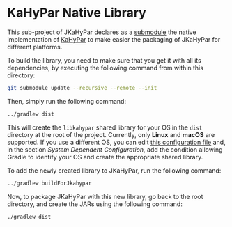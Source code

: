 # KaHyPar Native Library

This sub-project of JKaHyPar declares as a [submodule](kahypar) the native
implementation of [KaHyPar](https://github.com/SebastianSchlag/kahypar) to
make easier the packaging of JKaHyPar for different platforms.

To build the library, you need to make sure that you get it with all its
dependencies, by executing the following command from within this directory:

```bash
git submodule update --recursive --remote --init
```

Then, simply run the following command:

```bash
../gradlew dist
```

This will create the `libkahypar` shared library for your OS in the `dist`
directory at the root of the project.
Currently, only **Linux** and **macOS** are supported.
If you use a different OS, you can edit [this configuration file](build.gradle)
and, in the section *System Dependent Configuration*, add the condition
allowing Gradle to identify your OS and create the appropriate shared library.

To add the newly created library to JKaHyPar, run the following command:

```bash
../gradlew buildForJkahypar
```

Now, to package JKaHyPar with this new library, go back to the root directory,
and create the JARs using the following command:

```bash
./gradlew dist
```
